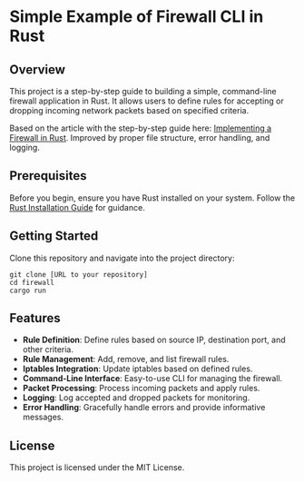 # Simple Example of Firewall CLI in Rust

## Overview
This project is a step-by-step guide to building a simple, command-line firewall application in Rust. It allows users to define rules for accepting or dropping incoming network packets based on specified criteria.

Based on the article with the step-by-step guide here:  [Implementing a Firewall in Rust](https://medium.com/@luishrsoares/implementing-a-firewall-in-rust-12b9f04228f5). Improved by proper file structure, error handling, and logging.

## Prerequisites
Before you begin, ensure you have Rust installed on your system. Follow the [Rust Installation Guide](https://www.rust-lang.org/tools/install) for guidance.

## Getting Started
Clone this repository and navigate into the project directory:

    git clone [URL to your repository]
    cd firewall
    cargo run

## Features
- **Rule Definition**: Define rules based on source IP, destination port, and other criteria.
- **Rule Management**: Add, remove, and list firewall rules.
- **Iptables Integration**: Update iptables based on defined rules.
- **Command-Line Interface**: Easy-to-use CLI for managing the firewall.
- **Packet Processing**: Process incoming packets and apply rules.
- **Logging**: Log accepted and dropped packets for monitoring.
- **Error Handling**: Gracefully handle errors and provide informative messages.

## License
This project is licensed under the MIT License.